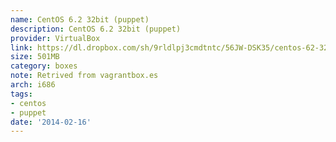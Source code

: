 ```yaml
---
name: CentOS 6.2 32bit (puppet)
description: CentOS 6.2 32bit (puppet)
provider: VirtualBox
link: https://dl.dropbox.com/sh/9rldlpj3cmdtntc/56JW-DSK35/centos-62-32bit-puppet.box
size: 501MB
category: boxes
note: Retrived from vagrantbox.es
arch: i686
tags:
- centos
- puppet
date: '2014-02-16'
---
```

